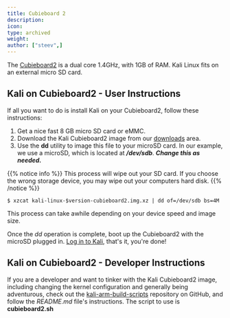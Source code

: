 ```yaml
---
title: Cubieboard 2
description:
icon:
type: archived
weight:
author: ["steev",]
---
```


The [Cubieboard2](http://cubieboard.org/model/cb2/) is a dual core 1.4GHz, with 1GB of RAM. Kali Linux fits on an external micro SD card.

## Kali on Cubieboard2 - User Instructions

If all you want to do is install Kali on your Cubieboard2, follow these instructions:

1. Get a nice fast 8 GB micro SD card or eMMC.
2. Download the Kali Cubieboard2 image from our [downloads](https://www.offensive-security.com/kali-linux-arm-images/) area.
3. Use the **dd** utility to image this file to your microSD card. In our example, we use a microSD, which is located at **_/dev/sdb_**. **_Change this as needed._**

{{% notice info %}}
This process will wipe out your SD card. If you choose the wrong storage device, you may wipe out your computers hard disk.
{{% /notice %}}

```console
$ xzcat kali-linux-$version-cubieboard2.img.xz | dd of=/dev/sdb bs=4M
```

This process can take awhile depending on your device speed and image size.

Once the _dd_ operation is complete, boot up the Cubieboard2 with the microSD plugged in. [Log in to Kali](/docs/introduction/default-credentials/), that's it, you're done!

## Kali on Cubieboard2 - Developer Instructions

If you are a developer and want to tinker with the Kali Cubieboard2 image, including changing the kernel configuration and generally being adventurous, check out the [kali-arm-build-scripts](https://gitlab.com/kalilinux/build-scripts/kali-arm) repository on GitHub, and follow the _README.md_ file's instructions. The script to use is **cubieboard2.sh**
